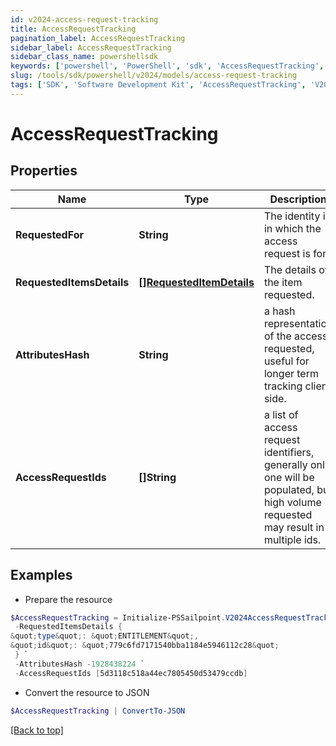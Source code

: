 ```yaml
---
id: v2024-access-request-tracking
title: AccessRequestTracking
pagination_label: AccessRequestTracking
sidebar_label: AccessRequestTracking
sidebar_class_name: powershellsdk
keywords: ['powershell', 'PowerShell', 'sdk', 'AccessRequestTracking', 'V2024AccessRequestTracking'] 
slug: /tools/sdk/powershell/v2024/models/access-request-tracking
tags: ['SDK', 'Software Development Kit', 'AccessRequestTracking', 'V2024AccessRequestTracking']
---
```



# AccessRequestTracking

## Properties

Name | Type | Description | Notes
------------ | ------------- | ------------- | -------------
**RequestedFor** | **String** | The identity id in which the access request is for. | [optional] 
**RequestedItemsDetails** | [**[]RequestedItemDetails**](requested-item-details) | The details of the item requested. | [optional] 
**AttributesHash** | **String** | a hash representation of the access requested, useful for longer term tracking client side. | [optional] 
**AccessRequestIds** | **[]String** | a list of access request identifiers, generally only one will be populated, but high volume requested may result in multiple ids. | [optional] 

## Examples

- Prepare the resource
```powershell
$AccessRequestTracking = Initialize-PSSailpoint.V2024AccessRequestTracking  -RequestedFor 2c918084660f45d6016617daa9210584 `
 -RequestedItemsDetails {
&quot;type&quot;: &quot;ENTITLEMENT&quot;, 
&quot;id&quot;: &quot;779c6fd7171540bba1184e5946112c28&quot; 
 } `
 -AttributesHash -1928438224 `
 -AccessRequestIds [5d3118c518a44ec7805450d53479ccdb]
```

- Convert the resource to JSON
```powershell
$AccessRequestTracking | ConvertTo-JSON
```


[[Back to top]](#) 

